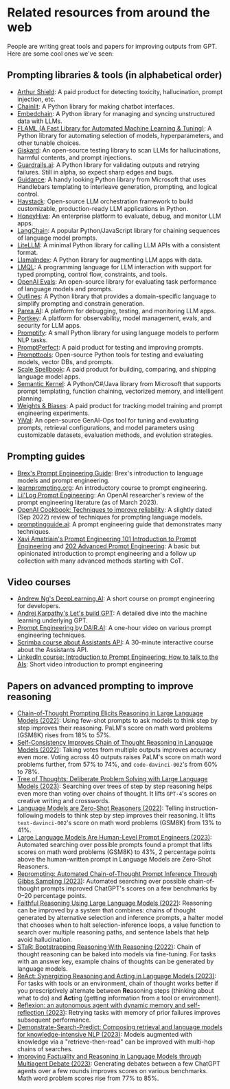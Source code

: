 # Related resources from around the web

People are writing great tools and papers for improving outputs from GPT. Here are some cool ones we've seen:

## Prompting libraries & tools (in alphabetical order)

- [Arthur Shield](https://www.arthur.ai/get-started): A paid product for detecting toxicity, hallucination, prompt injection, etc.
- [Chainlit](https://docs.chainlit.io/overview): A Python library for making chatbot interfaces.
- [Embedchain](https://github.com/embedchain/embedchain): A Python library for managing and syncing unstructured data with LLMs.
- [FLAML (A Fast Library for Automated Machine Learning & Tuning)](https://microsoft.github.io/FLAML/docs/Getting-Started/): A Python library for automating selection of models, hyperparameters, and other tunable choices.
- [Giskard](https://www.giskard.ai/ml-testing-library): An open-source testing library to scan LLMs for hallucinations, harmful contents, and prompt injections.
- [Guardrails.ai](https://shreyar.github.io/guardrails/): A Python library for validating outputs and retrying failures. Still in alpha, so expect sharp edges and bugs.
- [Guidance](https://github.com/microsoft/guidance): A handy looking Python library from Microsoft that uses Handlebars templating to interleave generation, prompting, and logical control.
- [Haystack](https://github.com/deepset-ai/haystack): Open-source LLM orchestration framework to build customizable, production-ready LLM applications in Python.
- [HoneyHive](https://honeyhive.ai): An enterprise platform to evaluate, debug, and monitor LLM apps.
- [LangChain](https://github.com/hwchase17/langchain): A popular Python/JavaScript library for chaining sequences of language model prompts.
- [LiteLLM](https://github.com/BerriAI/litellm): A minimal Python library for calling LLM APIs with a consistent format.
- [LlamaIndex](https://github.com/jerryjliu/llama_index): A Python library for augmenting LLM apps with data.
- [LMQL](https://lmql.ai): A programming language for LLM interaction with support for typed prompting, control flow, constraints, and tools.
- [OpenAI Evals](https://github.com/openai/evals): An open-source library for evaluating task performance of language models and prompts.
- [Outlines](https://github.com/normal-computing/outlines): A Python library that provides a domain-specific language to simplify prompting and constrain generation.
- [Parea AI](https://www.parea.ai): A platform for debugging, testing, and monitoring LLM apps.
- [Portkey](https://portkey.ai/): A platform for observability, model management, evals, and security for LLM apps.
- [Promptify](https://github.com/promptslab/Promptify): A small Python library for using language models to perform NLP tasks.
- [PromptPerfect](https://promptperfect.jina.ai/prompts): A paid product for testing and improving prompts.
- [Prompttools](https://github.com/hegelai/prompttools): Open-source Python tools for testing and evaluating models, vector DBs, and prompts.
- [Scale Spellbook](https://scale.com/spellbook): A paid product for building, comparing, and shipping language model apps.
- [Semantic Kernel](https://github.com/microsoft/semantic-kernel): A Python/C#/Java library from Microsoft that supports prompt templating, function chaining, vectorized memory, and intelligent planning.
- [Weights & Biases](https://wandb.ai/site/solutions/llmops): A paid product for tracking model training and prompt engineering experiments.
- [YiVal](https://github.com/YiVal/YiVal): An open-source GenAI-Ops tool for tuning and evaluating prompts, retrieval configurations, and model parameters using customizable datasets, evaluation methods, and evolution strategies.

## Prompting guides

- [Brex's Prompt Engineering Guide](https://github.com/brexhq/prompt-engineering): Brex's introduction to language models and prompt engineering.
- [learnprompting.org](https://learnprompting.org/): An introductory course to prompt engineering.
- [Lil'Log Prompt Engineering](https://lilianweng.github.io/posts/2023-03-15-prompt-engineering/): An OpenAI researcher's review of the prompt engineering literature (as of March 2023).
- [OpenAI Cookbook: Techniques to improve reliability](https://cookbook.openai.com/articles/techniques_to_improve_reliability): A slightly dated (Sep 2022) review of techniques for prompting language models.
- [promptingguide.ai](https://www.promptingguide.ai/): A prompt engineering guide that demonstrates many techniques.
- [Xavi Amatriain's Prompt Engineering 101 Introduction to Prompt Engineering](https://amatriain.net/blog/PromptEngineering) and [202 Advanced Prompt Engineering](https://amatriain.net/blog/prompt201): A basic but opinionated introduction to prompt engineering and a follow up collection with many advanced methods starting with CoT.   

## Video courses

- [Andrew Ng's DeepLearning.AI](https://www.deeplearning.ai/short-courses/chatgpt-prompt-engineering-for-developers/): A short course on prompt engineering for developers.
- [Andrej Karpathy's Let's build GPT](https://www.youtube.com/watch?v=kCc8FmEb1nY): A detailed dive into the machine learning underlying GPT.
- [Prompt Engineering by DAIR.AI](https://www.youtube.com/watch?v=dOxUroR57xs): A one-hour video on various prompt engineering techniques.
- [Scrimba course about Assistants API](https://scrimba.com/learn/openaiassistants): A 30-minute interactive course about the Assistants API.
- [LinkedIn course: Introduction to Prompt Engineering: How to talk to the AIs](https://www.linkedin.com/learning/prompt-engineering-how-to-talk-to-the-ais/talking-to-the-ais?u=0): Short video introduction to prompt engineering


## Papers on advanced prompting to improve reasoning

- [Chain-of-Thought Prompting Elicits Reasoning in Large Language Models (2022)](https://arxiv.org/abs/2201.11903): Using few-shot prompts to ask models to think step by step improves their reasoning. PaLM's score on math word problems (GSM8K) rises from 18% to 57%.
- [Self-Consistency Improves Chain of Thought Reasoning in Language Models (2022)](https://arxiv.org/abs/2203.11171): Taking votes from multiple outputs improves accuracy even more. Voting across 40 outputs raises PaLM's score on math word problems further, from 57% to 74%, and `code-davinci-002`'s from 60% to 78%.
- [Tree of Thoughts: Deliberate Problem Solving with Large Language Models (2023)](https://arxiv.org/abs/2305.10601): Searching over trees of step by step reasoning helps even more than voting over chains of thought. It lifts `GPT-4`'s scores on creative writing and crosswords.
- [Language Models are Zero-Shot Reasoners (2022)](https://arxiv.org/abs/2205.11916): Telling instruction-following models to think step by step improves their reasoning. It lifts `text-davinci-002`'s score on math word problems (GSM8K) from 13% to 41%.
- [Large Language Models Are Human-Level Prompt Engineers (2023)](https://arxiv.org/abs/2211.01910): Automated searching over possible prompts found a prompt that lifts scores on math word problems (GSM8K) to 43%, 2 percentage points above the human-written prompt in Language Models are Zero-Shot Reasoners.
- [Reprompting: Automated Chain-of-Thought Prompt Inference Through Gibbs Sampling (2023)](https://arxiv.org/abs/2305.09993): Automated searching over possible chain-of-thought prompts improved ChatGPT's scores on a few benchmarks by 0–20 percentage points.
- [Faithful Reasoning Using Large Language Models (2022)](https://arxiv.org/abs/2208.14271): Reasoning can be improved by a system that combines: chains of thought generated by alternative selection and inference prompts, a halter model that chooses when to halt selection-inference loops, a value function to search over multiple reasoning paths, and sentence labels that help avoid hallucination.
- [STaR: Bootstrapping Reasoning With Reasoning (2022)](https://arxiv.org/abs/2203.14465): Chain of thought reasoning can be baked into models via fine-tuning. For tasks with an answer key, example chains of thoughts can be generated by language models.
- [ReAct: Synergizing Reasoning and Acting in Language Models (2023)](https://arxiv.org/abs/2210.03629): For tasks with tools or an environment, chain of thought works better if you prescriptively alternate between **Re**asoning steps (thinking about what to do) and **Act**ing (getting information from a tool or environment).
- [Reflexion: an autonomous agent with dynamic memory and self-reflection (2023)](https://arxiv.org/abs/2303.11366): Retrying tasks with memory of prior failures improves subsequent performance.
- [Demonstrate-Search-Predict: Composing retrieval and language models for knowledge-intensive NLP (2023)](https://arxiv.org/abs/2212.14024): Models augmented with knowledge via a "retrieve-then-read" can be improved with multi-hop chains of searches.
- [Improving Factuality and Reasoning in Language Models through Multiagent Debate (2023)](https://arxiv.org/abs/2305.14325): Generating debates between a few ChatGPT agents over a few rounds improves scores on various benchmarks. Math word problem scores rise from 77% to 85%.
